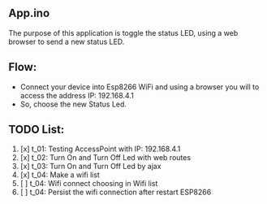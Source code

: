 ## App.ino

The purpose of this application is toggle the status LED, using a web browser to send a new status LED.

## Flow:

- Connect your device into Esp8266 WiFi and using a browser you will to access the address IP: 192.168.4.1
- So, choose the new Status Led.

## TODO List:

1. [x] t_01: Testing AccessPoint with IP: 192.168.4.1
2. [x] t_02: Turn On and Turn Off Led with web routes
3. [x] t_03: Turn On and Turn Off Led by ajax
4. [x] t_04: Make a wifi list
5. [ ] t_04: Wifi connect choosing in Wifi list
6. [ ] t_04: Persist the wifi connection after restart ESP8266
